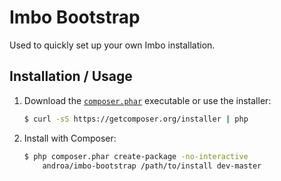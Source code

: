 Imbo Bootstrap
==============

Used to quickly set up your own Imbo installation.

Installation / Usage
--------------------

1. Download the [`composer.phar`](https://getcomposer.org/composer.phar)
   executable or use the installer:

    ``` sh
    $ curl -sS https://getcomposer.org/installer | php
    ```

2. Install with Composer:

    ``` sh
    $ php composer.phar create-package -no-interactive
        androa/imbo-bootstrap /path/to/install dev-master
    ```
